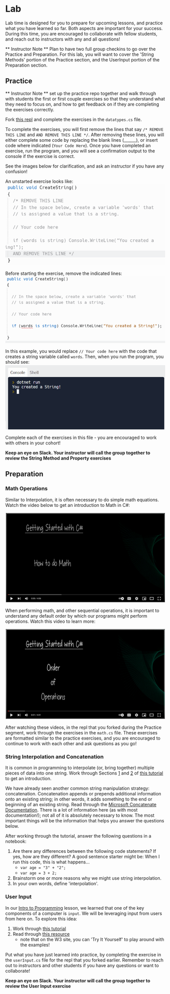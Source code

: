 # Lab
Lab time is designed for you to prepare for upcoming lessons, and practice what you have learned so far.  Both aspects are important for your success.  During this time, you are encouraged to collaborate with fellow students, and reach out to instructors with any and all questions!

** Instructor Note ** Plan to have two full group checkins to go over the Practice and Preparation.  For this lab, you will want to cover the 'String Methods' portion of the Practice section, and the UserInput portion of the Preparation section.

## Practice

** Instructor Note ** set up the practice repo together and walk through with students the first or first couple exercises so that they understand what they need to focus on, and how to get feedback on if they are completing the exercises correctly.

Fork [this repl](https://replit.com/@MeganMcMahon1/Lab-DatatypesAndVariables#datatypes.cs) and complete the exercises in the `datatypes.cs` file.

To complete the exercises, you will first remove the lines that say `/* REMOVE THIS LINE` and `AND REMOVE THIS LINE */`.  After removing these lines, you will either complete some code by replacing the blank lines (______), or insert code where indicated (`Your Code Here`).  Once you have completed an exercise, run the program, and you will see a confirmation output to the console if the exercise is correct.

See the images below for clarification, and ask an instructor if you have any confusion!

An unstarted exercise looks like:
![](/images/Mod1/Labs/Exercise1.png)

Before starting the exercise, remove the indicated lines:
![](/images/Mod1/Labs/Exercise2.png)

In this example,  you would replace `// Your code here` with the code that creates a string variable called `words`.  Then, when you run the program, you should see:
![](/images/Mod1/Labs/Exercise3.png)

Complete each of the exercises in this file - you are encouraged to work with others in your cohort!

**Keep an eye on Slack.  Your instructor will call the group together to review the String Method and Property exercises**


## Preparation
### Math Operations

Similar to Interpolation, it is often necessary to do simple math equations.  Watch the video below to get an introduction to Math in C#:

[![Image of Video 'How to do Math'](/images/Mod1/DataTypesAndVariables/HowToMath.png)](https://www.youtube.com/watch?v=d84ci6tg9lk)

When performing math, and other sequential operations, it is important to understand any default order by which our programs might perform operations.  Watch this video to learn more:

[![Image of Video 'Order of Operations'](/images/Mod1/DataTypesAndVariables/OrderOfOperations.png)](https://www.youtube.com/watch?v=-Wh9FYJDgiA)

After watching these videos, in the repl that you forked during the Practice segment, work through the exercises in the `math.cs` file.  These exercises are formatted similar to the practice exercises, and you are encouraged to continue to work with each other and ask questions as you go!

### String Interpolation and Concatenation

It is common in programming to interpolate (or, bring together) multiple pieces of data into one string.  Work through Sections [1](https://docs.microsoft.com/en-us/dotnet/csharp/tutorials/exploration/interpolated-strings?tutorial-step=1) and [2](https://docs.microsoft.com/en-us/dotnet/csharp/tutorials/exploration/interpolated-strings?tutorial-step=2) of [this tutorial](https://docs.microsoft.com/en-us/dotnet/csharp/tutorials/exploration/interpolated-strings) to get an introduction.

We have already seen another common string manipulation strategy: concatenation.  Concatenation appends or prepends additional information onto an existing string; in other words, it adds something to the end or beginning of an existing string.  Read through the [Microsoft Concatenate Documentation](https://docs.microsoft.com/en-us/dotnet/csharp/how-to/concatenate-multiple-strings).  There is a lot of information here (as with most documentation!); not all of it is absolutely necessary to know.  The most important things will be the information that helps you answer the questions below.

After working through the tutorial, answer the following questions in a notebook:
1. Are there any differences between the following code statements? If yes, how are they different?  A good sentence starter might be: When I run this code, this is what happens...
    * `var age = "3" + "2";`
    * `var age = 3 + 2;`
2. Brainstorm one or more reasons why we might use string interpolation.
3. In your own words, define 'interpolation'.

### User Input

In our [Intro to Programming](/lessons/mod1/introToProgramming.md) lesson, we learned that one of the key components of a computer is `input`.  We will be leveraging input from users from here on.  To explore this idea:

1. Work through [this tutorial](https://riptutorial.com/csharp/learn/100006/user-input)
2. Read through [this resource](https://www.w3schools.com/cs/cs_user_input.php)
    * note that on the W3 site, you can 'Try It Yourself' to play around with the examples!

Put what you have just learned into practice, by completing the exercise in the `userInput.cs` file for the repl that you forked earlier.  Remember to reach out to instructors and other students if you have any questions or want to collaborate!

**Keep an eye on Slack.  Your instructor will call the group together to review the User Input exercise**

<!-- Lab Feedback
- Great work finding some decent resources to prevent "reinventing the wheel" and getting students used to consulting different resources
- It would be great if we had an overall activity/REPL that students work working through for each lab. I envision a scenario where students work through some resources/tutorials/research and then have to do some combination of writing, coding, annotation, etc., all of which could be handled in a REPL (and eventually in a repo in later mods)
- In addition to using a REPL to solidy learning + give more opportunity for scaffolded practice, I think it also highlights the need to be super explicit with instructions with students, especially in the early mods. The way this lab is currently set up, I think there could be some confusion for students about what the intended outcome of this work actually is.  -->